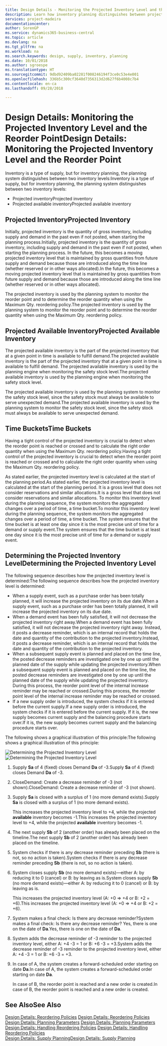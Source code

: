 ```yaml
---
title: Design Details - Monitoring the Projected Inventory Level and the Reorder Point | Microsoft Docs
description: Learn how inventory planning distinguishes between projected inventory and projected available inventory levels.
services: project-madeira
documentationcenter: 
author: SorenGP
ms.service: dynamics365-business-central
ms.topic: article
ms.devlang: na
ms.tgt_pltfrm: na
ms.workload: na
ms.search.keywords: design, supply, inventory, planning
ms.date: 10/01/2018
ms.author: sgroespe
ms.translationtype: HT
ms.sourcegitcommit: 9dbd92409ba02281f008246194f3ce0c53e4e001
ms.openlocfilehash: 336b5c300cf3640d7356313d2d627f6b4008c7b4
ms.contentlocale: en-ca
ms.lasthandoff: 09/28/2018

---
```

# <a name="design-details-monitoring-the-projected-inventory-level-and-the-reorder-point"></a><span data-ttu-id="520cd-103">Design Details: Monitoring the Projected Inventory Level and the Reorder Point</span><span class="sxs-lookup"><span data-stu-id="520cd-103">Design Details: Monitoring the Projected Inventory Level and the Reorder Point</span></span>
<span data-ttu-id="520cd-104">Inventory is a type of supply, but for inventory planning, the planning system distinguishes between two inventory levels:</span><span class="sxs-lookup"><span data-stu-id="520cd-104">Inventory is a type of supply, but for inventory planning, the planning system distinguishes between two inventory levels:</span></span>  

* <span data-ttu-id="520cd-105">Projected inventory</span><span class="sxs-lookup"><span data-stu-id="520cd-105">Projected inventory</span></span>  
* <span data-ttu-id="520cd-106">Projected available inventory</span><span class="sxs-lookup"><span data-stu-id="520cd-106">Projected available inventory</span></span>  

## <a name="projected-inventory"></a><span data-ttu-id="520cd-107">Projected Inventory</span><span class="sxs-lookup"><span data-stu-id="520cd-107">Projected Inventory</span></span>  
<span data-ttu-id="520cd-108">Initially, projected inventory is the quantity of gross inventory, including supply and demand in the past even if not posted, when starting the planning process.</span><span class="sxs-lookup"><span data-stu-id="520cd-108">Initially, projected inventory is the quantity of gross inventory, including supply and demand in the past even if not posted, when starting the planning process.</span></span> <span data-ttu-id="520cd-109">In the future, this becomes a moving projected inventory level that is maintained by gross quantities from future supply and demand because those are introduced along the time line (whether reserved or in other ways allocated).</span><span class="sxs-lookup"><span data-stu-id="520cd-109">In the future, this becomes a moving projected inventory level that is maintained by gross quantities from future supply and demand because those are introduced along the time line (whether reserved or in other ways allocated).</span></span>  

<span data-ttu-id="520cd-110">The projected inventory is used by the planning system to monitor the reorder point and to determine the reorder quantity when using the Maximum Qty. reordering policy.</span><span class="sxs-lookup"><span data-stu-id="520cd-110">The projected inventory is used by the planning system to monitor the reorder point and to determine the reorder quantity when using the Maximum Qty. reordering policy.</span></span>  

## <a name="projected-available-inventory"></a><span data-ttu-id="520cd-111">Projected Available Inventory</span><span class="sxs-lookup"><span data-stu-id="520cd-111">Projected Available Inventory</span></span>  
<span data-ttu-id="520cd-112">The projected available inventory is the part of the projected inventory that at a given point in time is available to fulfill demand.</span><span class="sxs-lookup"><span data-stu-id="520cd-112">The projected available inventory is the part of the projected inventory that at a given point in time is available to fulfill demand.</span></span> <span data-ttu-id="520cd-113">The projected available inventory is used by the planning engine when monitoring the safety stock level.</span><span class="sxs-lookup"><span data-stu-id="520cd-113">The projected available inventory is used by the planning engine when monitoring the safety stock level.</span></span>  

<span data-ttu-id="520cd-114">The projected available inventory is used by the planning system to monitor the safety stock level, since the safety stock must always be available to serve unexpected demand.</span><span class="sxs-lookup"><span data-stu-id="520cd-114">The projected available inventory is used by the planning system to monitor the safety stock level, since the safety stock must always be available to serve unexpected demand.</span></span>  

## <a name="time-buckets"></a><span data-ttu-id="520cd-115">Time Buckets</span><span class="sxs-lookup"><span data-stu-id="520cd-115">Time Buckets</span></span>  
<span data-ttu-id="520cd-116">Having a tight control of the projected inventory is crucial to detect when the reorder point is reached or crossed and to calculate the right order quantity when using the Maximum Qty. reordering policy.</span><span class="sxs-lookup"><span data-stu-id="520cd-116">Having a tight control of the projected inventory is crucial to detect when the reorder point is reached or crossed and to calculate the right order quantity when using the Maximum Qty. reordering policy.</span></span>  

<span data-ttu-id="520cd-117">As stated earlier, the projected inventory level is calculated at the start of the planning period.</span><span class="sxs-lookup"><span data-stu-id="520cd-117">As stated earlier, the projected inventory level is calculated at the start of the planning period.</span></span> <span data-ttu-id="520cd-118">It is a gross level that does not consider reservations and similar allocations.</span><span class="sxs-lookup"><span data-stu-id="520cd-118">It is a gross level that does not consider reservations and similar allocations.</span></span> <span data-ttu-id="520cd-119">To monitor this inventory level during the planning sequence, the system monitors the aggregated changes over a period of time, a time bucket.</span><span class="sxs-lookup"><span data-stu-id="520cd-119">To monitor this inventory level during the planning sequence, the system monitors the aggregated changes over a period of time, a time bucket.</span></span> <span data-ttu-id="520cd-120">The system ensures that the time bucket is at least one day since it is the most precise unit of time for a demand or supply event.</span><span class="sxs-lookup"><span data-stu-id="520cd-120">The system ensures that the time bucket is at least one day since it is the most precise unit of time for a demand or supply event.</span></span>  

## <a name="determining-the-projected-inventory-level"></a><span data-ttu-id="520cd-121">Determining the Projected Inventory Level</span><span class="sxs-lookup"><span data-stu-id="520cd-121">Determining the Projected Inventory Level</span></span>  
<span data-ttu-id="520cd-122">The following sequence describes how the projected inventory level is determined:</span><span class="sxs-lookup"><span data-stu-id="520cd-122">The following sequence describes how the projected inventory level is determined:</span></span>  

* <span data-ttu-id="520cd-123">When a supply event, such as a purchase order has been totally planned, it will increase the projected inventory on its due date.</span><span class="sxs-lookup"><span data-stu-id="520cd-123">When a supply event, such as a purchase order has been totally planned, it will increase the projected inventory on its due date.</span></span>  
* <span data-ttu-id="520cd-124">When a demand event has been fully satisfied, it will not decrease the projected inventory right away.</span><span class="sxs-lookup"><span data-stu-id="520cd-124">When a demand event has been fully satisfied, it will not decrease the projected inventory right away.</span></span> <span data-ttu-id="520cd-125">Instead, it posts a decrease reminder, which is an internal record that holds the date and quantity of the contribution to the projected inventory.</span><span class="sxs-lookup"><span data-stu-id="520cd-125">Instead, it posts a decrease reminder, which is an internal record that holds the date and quantity of the contribution to the projected inventory.</span></span>  
* <span data-ttu-id="520cd-126">When a subsequent supply event is planned and placed on the time line, the posted decrease reminders are investigated one by one up until the planned date of the supply while updating the projected inventory.</span><span class="sxs-lookup"><span data-stu-id="520cd-126">When a subsequent supply event is planned and placed on the time line, the posted decrease reminders are investigated one by one up until the planned date of the supply while updating the projected inventory.</span></span> <span data-ttu-id="520cd-127">During this process, the reorder point level of the internal increase reminder may be reached or crossed.</span><span class="sxs-lookup"><span data-stu-id="520cd-127">During this process, the reorder point level of the internal increase reminder may be reached or crossed.</span></span>  
* <span data-ttu-id="520cd-128">If a new supply order is introduced, the system checks if it is entered before the current supply.</span><span class="sxs-lookup"><span data-stu-id="520cd-128">If a new supply order is introduced, the system checks if it is entered before the current supply.</span></span> <span data-ttu-id="520cd-129">If it is, the new supply becomes current supply and the balancing procedure starts over.</span><span class="sxs-lookup"><span data-stu-id="520cd-129">If it is, the new supply becomes current supply and the balancing procedure starts over.</span></span>  

<span data-ttu-id="520cd-130">The following shows a graphical illustration of this principle:</span><span class="sxs-lookup"><span data-stu-id="520cd-130">The following shows a graphical illustration of this principle:</span></span>  

<span data-ttu-id="520cd-131">![Determining the Projected Inventory Level](media/nav_app_supply_planning_2_projected_inventory.png "Determining the Projected Inventory Level")</span><span class="sxs-lookup"><span data-stu-id="520cd-131">![Determining the Projected Inventory Level](media/nav_app_supply_planning_2_projected_inventory.png "Determining the Projected Inventory Level")</span></span>  

1. <span data-ttu-id="520cd-132">Supply **Sa** of 4 (fixed) closes Demand **Da** of -3.</span><span class="sxs-lookup"><span data-stu-id="520cd-132">Supply **Sa** of 4 (fixed) closes Demand **Da** of -3.</span></span>  
2. <span data-ttu-id="520cd-133">CloseDemand: Create a decrease reminder of -3 (not shown).</span><span class="sxs-lookup"><span data-stu-id="520cd-133">CloseDemand: Create a decrease reminder of -3 (not shown).</span></span>  
3. <span data-ttu-id="520cd-134">Supply **Sa** is closed with a surplus of 1 (no more demand exists).</span><span class="sxs-lookup"><span data-stu-id="520cd-134">Supply **Sa** is closed with a surplus of 1 (no more demand exists).</span></span>  

     <span data-ttu-id="520cd-135">This increases the projected inventory level to +4, while the projected **available** inventory becomes -1.</span><span class="sxs-lookup"><span data-stu-id="520cd-135">This increases the projected inventory level to +4, while the projected **available** inventory becomes -1.</span></span>  

4. <span data-ttu-id="520cd-136">The next supply **Sb** of 2 (another order) has already been placed on the timeline.</span><span class="sxs-lookup"><span data-stu-id="520cd-136">The next supply **Sb** of 2 (another order) has already been placed on the timeline.</span></span>  
5. <span data-ttu-id="520cd-137">System checks if there is any decrease reminder preceding **Sb** (there is not, so no action is taken).</span><span class="sxs-lookup"><span data-stu-id="520cd-137">System checks if there is any decrease reminder preceding **Sb** (there is not, so no action is taken).</span></span>  
6. <span data-ttu-id="520cd-138">System closes supply **Sb** (no more demand exists)—either A: by reducing it to 0 (cancel) or B: by leaving as is.</span><span class="sxs-lookup"><span data-stu-id="520cd-138">System closes supply **Sb** (no more demand exists)—either A: by reducing it to 0 (cancel) or B: by leaving as is.</span></span>  

     <span data-ttu-id="520cd-139">This increases the projected inventory level (A: +0 => +4 or B: +2 = +6).</span><span class="sxs-lookup"><span data-stu-id="520cd-139">This increases the projected inventory level (A: +0 => +4 or B: +2 = +6).</span></span>  

7. <span data-ttu-id="520cd-140">System makes a final check: Is there any decrease reminder?</span><span class="sxs-lookup"><span data-stu-id="520cd-140">System makes a final check: Is there any decrease reminder?</span></span> <span data-ttu-id="520cd-141">Yes, there is one on the date of **Da**.</span><span class="sxs-lookup"><span data-stu-id="520cd-141">Yes, there is one on the date of **Da**.</span></span>  
8. <span data-ttu-id="520cd-142">System adds the decrease reminder of -3 reminder to the projected inventory level, either A: +4 -3 = 1 or B: +6 -3 = +3.</span><span class="sxs-lookup"><span data-stu-id="520cd-142">System adds the decrease reminder of -3 reminder to the projected inventory level, either A: +4 -3 = 1 or B: +6 -3 = +3.</span></span>  
9. <span data-ttu-id="520cd-143">In case of A, the system creates a forward-scheduled order starting on date **Da**.</span><span class="sxs-lookup"><span data-stu-id="520cd-143">In case of A, the system creates a forward-scheduled order starting on date **Da**.</span></span>  

     <span data-ttu-id="520cd-144">In case of B, the reorder point is reached and a new order is created.</span><span class="sxs-lookup"><span data-stu-id="520cd-144">In case of B, the reorder point is reached and a new order is created.</span></span>  

## <a name="see-also"></a><span data-ttu-id="520cd-145">See Also</span><span class="sxs-lookup"><span data-stu-id="520cd-145">See Also</span></span>  
<span data-ttu-id="520cd-146">[Design Details: Reordering Policies](design-details-reordering-policies.md) </span><span class="sxs-lookup"><span data-stu-id="520cd-146">[Design Details: Reordering Policies](design-details-reordering-policies.md) </span></span>  
<span data-ttu-id="520cd-147">[Design Details: Planning Parameters](design-details-planning-parameters.md) </span><span class="sxs-lookup"><span data-stu-id="520cd-147">[Design Details: Planning Parameters](design-details-planning-parameters.md) </span></span>  
<span data-ttu-id="520cd-148">[Design Details: Handling Reordering Policies](design-details-handling-reordering-policies.md) </span><span class="sxs-lookup"><span data-stu-id="520cd-148">[Design Details: Handling Reordering Policies](design-details-handling-reordering-policies.md) </span></span>  
[<span data-ttu-id="520cd-149">Design Details: Supply Planning</span><span class="sxs-lookup"><span data-stu-id="520cd-149">Design Details: Supply Planning</span></span>](design-details-supply-planning.md)


